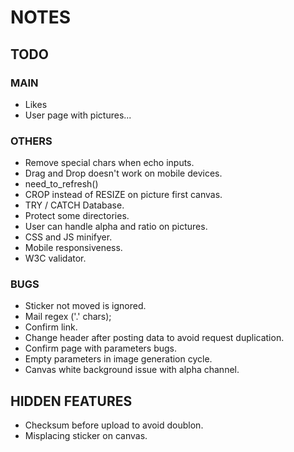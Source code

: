 # NOTES


## TODO


### MAIN

- Likes
- User page with pictures...

### OTHERS

- Remove special chars when echo inputs.
- Drag and Drop doesn't work on mobile devices.
- need_to_refresh()
- CROP instead of RESIZE on picture first canvas.
- TRY / CATCH Database.
- Protect some directories.
- User can handle alpha and ratio on pictures.
- CSS and JS minifyer.
- Mobile responsiveness.
- W3C validator.

### BUGS

- Sticker not moved is ignored.
- Mail regex ('.' chars);
- Confirm link.
- Change header after posting data to avoid request duplication.
- Confirm page with parameters bugs.
- Empty parameters in image generation cycle.
- Canvas white background issue with alpha channel.


## HIDDEN FEATURES

- Checksum before upload to avoid doublon.
- Misplacing sticker on canvas.
